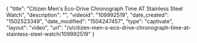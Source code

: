 {
    "title": "Citizen Men's Eco-Drive Chronograph Time AT Stainless Steel Watch",
    "description": "",
    "videoid": "109992519",
    "date_created": "1502523349",
    "date_modified": "1504247457",
    "type": "captivate",
    "layout": "video",
    "url": "\/v\/citizen-men-s-eco-drive-chronograph-time-at-stainless-steel-watch\/109992519"
}
